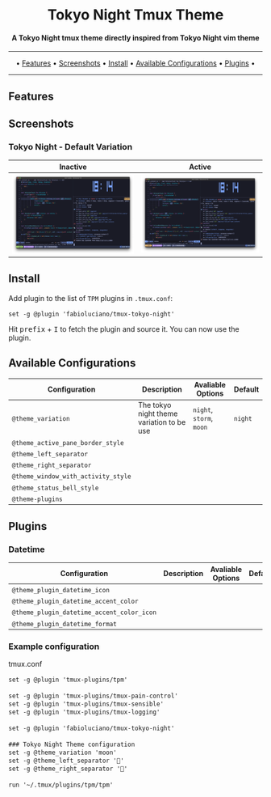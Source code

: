<h1 align="center">
  Tokyo Night Tmux Theme
</h1>

<h4 align="center">A Tokyo Night tmux theme directly inspired from Tokyo Night vim theme</h4>
<hr>
<p align="center">
  • <a href="#features">Features</a> •
  <a href="#screenshots">Screenshots</a> •
  <a href="#install">Install</a> •
  <a href="#available-configurations">Available Configurations</a> •
  <a href="#plugins">Plugins</a> •
</p>
<hr>

## Features
## Screenshots
### Tokyo Night - Default Variation
| Inactive  | Active   |
|-------------- | -------------- |
|![Tokyo Night tmux theme - Default Variation](./assets/tokyo-night.png "Tokyo Night tmux theme - Default Variation")| ![Tokyo Night tmux theme - Default Variation](./assets/tokyo-night-active.png "Tokyo Night tmux theme - Default Variation")|

## Install 
Add plugin to the list of `TPM` plugins in `.tmux.conf`:

```
set -g @plugin 'fabioluciano/tmux-tokyo-night'
```

Hit <kbd>prefix</kbd> + <kbd>I</kbd> to fetch the plugin and source it. You can now use the plugin.
## Available Configurations
| Configuration | Description | Avaliable Options | Default |
|---------------- | --------------- | --------------- | --------------- |
| `@theme_variation`| The tokyo night theme variation to be use | `night`, `storm`, `moon` | `night` |
| `@theme_active_pane_border_style`| | | |
| `@theme_left_separator`| | | |
| `@theme_right_separator` | | | |
| `@theme_window_with_activity_style` | | | |
| `@theme_status_bell_style` | | | |
| `@theme-plugins` | | | |

## Plugins
### Datetime

| Configuration | Description | Avaliable Options | Default |
|---------------- | --------------- | --------------- | --------------- |
| `@theme_plugin_datetime_icon`| | | |
| `@theme_plugin_datetime_accent_color`| | | |
| `@theme_plugin_datetime_accent_color_icon`| | | |
| `@theme_plugin_datetime_format`| | | |

### Example configuration

tmux.conf
```
set -g @plugin 'tmux-plugins/tpm'

set -g @plugin 'tmux-plugins/tmux-pain-control'
set -g @plugin 'tmux-plugins/tmux-sensible'
set -g @plugin 'tmux-plugins/tmux-logging'

set -g @plugin 'fabioluciano/tmux-tokyo-night'

### Tokyo Night Theme configuration
set -g @theme_variation 'moon'
set -g @theme_left_separator ''
set -g @theme_right_separator ''

run '~/.tmux/plugins/tpm/tpm'
```
